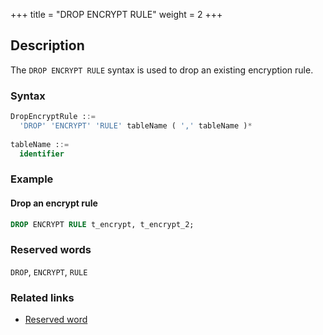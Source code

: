 +++
title = "DROP ENCRYPT RULE"
weight = 2
+++

## Description

The `DROP ENCRYPT RULE` syntax is used to drop an existing encryption rule.

### Syntax

```sql
DropEncryptRule ::=
  'DROP' 'ENCRYPT' 'RULE' tableName ( ',' tableName )*
    
tableName ::=
  identifier
```

### Example

#### Drop an encrypt rule

```sql
DROP ENCRYPT RULE t_encrypt, t_encrypt_2;
```

### Reserved words

`DROP`, `ENCRYPT`, `RULE`

### Related links

- [Reserved word](/en/reference/distsql/syntax/reserved-word/)
